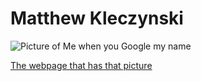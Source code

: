 # Matthew Kleczynski

![Picture of Me when you Google my name](https://binged.it/2RlOlhd)

[The webpage that has that picture](https://www.tapinto.net/articles/clark-boy-scout-troop-145-watches-scouts-matthew-kleczynski-and-nicholas-zotos-soar-to-rank-of-eagle)


